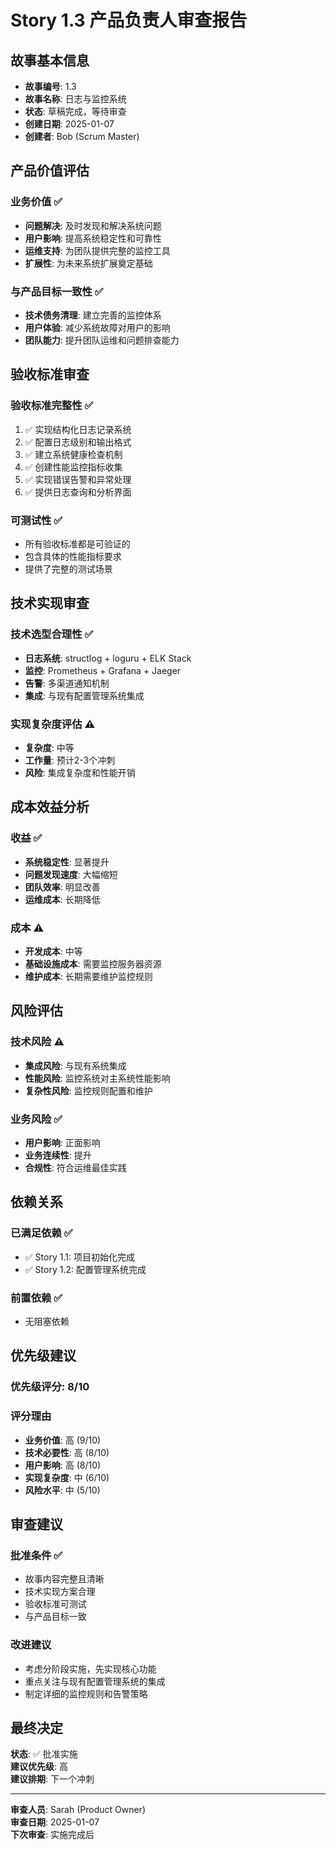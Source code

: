 # Story 1.3 产品负责人审查报告

## 故事基本信息
- **故事编号**: 1.3
- **故事名称**: 日志与监控系统
- **状态**: 草稿完成，等待审查
- **创建日期**: 2025-01-07
- **创建者**: Bob (Scrum Master)

## 产品价值评估

### 业务价值 ✅
- **问题解决**: 及时发现和解决系统问题
- **用户影响**: 提高系统稳定性和可靠性
- **运维支持**: 为团队提供完整的监控工具
- **扩展性**: 为未来系统扩展奠定基础

### 与产品目标一致性 ✅
- **技术债务清理**: 建立完善的监控体系
- **用户体验**: 减少系统故障对用户的影响
- **团队能力**: 提升团队运维和问题排查能力

## 验收标准审查

### 验收标准完整性 ✅
1. ✅ 实现结构化日志记录系统
2. ✅ 配置日志级别和输出格式
3. ✅ 建立系统健康检查机制
4. ✅ 创建性能监控指标收集
5. ✅ 实现错误告警和异常处理
6. ✅ 提供日志查询和分析界面

### 可测试性 ✅
- 所有验收标准都是可验证的
- 包含具体的性能指标要求
- 提供了完整的测试场景

## 技术实现审查

### 技术选型合理性 ✅
- **日志系统**: structlog + loguru + ELK Stack
- **监控**: Prometheus + Grafana + Jaeger
- **告警**: 多渠道通知机制
- **集成**: 与现有配置管理系统集成

### 实现复杂度评估 ⚠️
- **复杂度**: 中等
- **工作量**: 预计2-3个冲刺
- **风险**: 集成复杂度和性能开销

## 成本效益分析

### 收益 ✅
- **系统稳定性**: 显著提升
- **问题发现速度**: 大幅缩短
- **团队效率**: 明显改善
- **运维成本**: 长期降低

### 成本 ⚠️
- **开发成本**: 中等
- **基础设施成本**: 需要监控服务器资源
- **维护成本**: 长期需要维护监控规则

## 风险评估

### 技术风险 ⚠️
- **集成风险**: 与现有系统集成
- **性能风险**: 监控系统对主系统性能影响
- **复杂性风险**: 监控规则配置和维护

### 业务风险 ✅
- **用户影响**: 正面影响
- **业务连续性**: 提升
- **合规性**: 符合运维最佳实践

## 依赖关系

### 已满足依赖 ✅
- ✅ Story 1.1: 项目初始化完成
- ✅ Story 1.2: 配置管理系统完成

### 前置依赖 ✅
- 无阻塞依赖

## 优先级建议

### 优先级评分: 8/10

### 评分理由
- **业务价值**: 高 (9/10)
- **技术必要性**: 高 (8/10)
- **用户影响**: 高 (8/10)
- **实现复杂度**: 中 (6/10)
- **风险水平**: 中 (5/10)

## 审查建议

### 批准条件 ✅
- 故事内容完整且清晰
- 技术实现方案合理
- 验收标准可测试
- 与产品目标一致

### 改进建议
- 考虑分阶段实施，先实现核心功能
- 重点关注与现有配置管理系统的集成
- 制定详细的监控规则和告警策略

## 最终决定

**状态**: ✅ 批准实施  
**建议优先级**: 高  
**建议排期**: 下一个冲刺

---

**审查人员**: Sarah (Product Owner)  
**审查日期**: 2025-01-07  
**下次审查**: 实施完成后